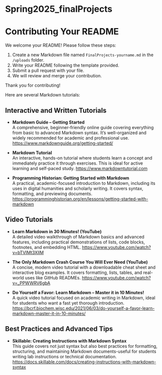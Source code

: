 # Spring2025_finalProjects

# Contributing Your README

We welcome your README! Please follow these steps:

1. Create a new Markdown file named `FinalProjects-yourname.md` in the `/uploads` folder.
2. Write your README following the template provided.
3. Submit a pull request with your file.
4. We will review and merge your contribution.

Thank you for contributing!

Here are several Markdown tutorials:

## Interactive and Written Tutorials

- **Markdown Guide – Getting Started**  
  A comprehensive, beginner-friendly online guide covering everything from basic to advanced Markdown syntax. It’s well-organized and widely recommended for academic and professional use.
  https://www.markdownguide.org/getting-started/

- **Markdown Tutorial**  
  An interactive, hands-on tutorial where students learn a concept and immediately practice it through exercises. This is ideal for active learning and self-paced study.
  https://www.markdowntutorial.com

- **Programming Historian: Getting Started with Markdown**  
  A practical, academic-focused introduction to Markdown, including its uses in digital humanities and scholarly writing. It covers syntax, formatting, and previewing documents.
  https://programminghistorian.org/en/lessons/getting-started-with-markdown


## Video Tutorials

- **Learn Markdown in 30 Minutes! (YouTube)**  
  A detailed video walkthrough of Markdown basics and advanced features, including practical demonstrations of lists, code blocks, footnotes, and embedding HTML.
  https://www.youtube.com/watch?v=bTVIMt3XllM

- **The Only Markdown Crash Course You Will Ever Need (YouTube)**  
  A concise, modern video tutorial with a downloadable cheat sheet and interactive blog examples. It covers formatting, lists, tables, and real-world uses like GitHub READMEs.
  https://www.youtube.com/watch?v=_PPWWRV6gbA

- **Do Yourself a Favor: Learn Markdown – Master it in 10 Minutes!**  
  A quick video tutorial focused on academic writing in Markdown, ideal for students who want a fast yet thorough introduction.
  https://bcrf.biochem.wisc.edu/2021/06/03/do-yourself-a-favor-learn-markdown-master-it-in-10-minutes/

## Best Practices and Advanced Tips

- **Skillable: Creating Instructions with Markdown Syntax**  
  This guide covers not just syntax but also best practices for formatting, structuring, and maintaining Markdown documents-useful for students writing lab instructions or technical documentation.
  https://docs.skillable.com/docs/creating-instructions-with-markdown-syntax



